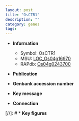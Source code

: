 ```yaml
---
layout: post
title: "OsCTR1"
description: ""
category: genes
tags: 
---
```


* **Information**  
    + Symbol: OsCTR1  
    + MSU: [LOC_Os04g16970](http://rice.uga.edu/cgi-bin/ORF_infopage.cgi?orf=LOC_Os04g16970)  
    + RAPdb: [Os04g0243700](http://rapdb.dna.affrc.go.jp/viewer/gbrowse_details/irgsp1?name=Os04g0243700)  

* **Publication**  

* **Genbank accession number**  

* **Key message**  

* **Connection**  

[//]: # * **Key figures**  


